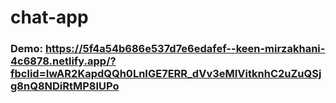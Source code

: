 # chat-app
### Demo: https://5f4a54b686e537d7e6edafef--keen-mirzakhani-4c6878.netlify.app/?fbclid=IwAR2KapdQQh0LnIGE7ERR_dVv3eMIVitknhC2uZuQSjg8nQ8NDiRtMP8lUPo
